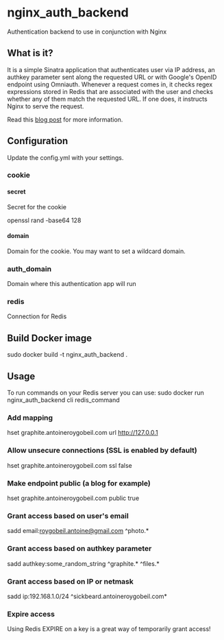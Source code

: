 # nginx_auth_backend

Authentication backend to use in conjunction with Nginx

## What is it?

It is a simple Sinatra application that authenticates user via IP address, an authkey parameter sent along the requested URL or with Google's OpenID endpoint using Omniauth. Whenever a request comes in, it checks regex expressions stored in Redis that are associated with the user and checks whether any of them match the requested URL. If one does, it instructs Nginx to serve the request.

Read this [blog post](http://antoineroygobeil.com/blog/2014/2/6/nginx-ruby-auth/) for more information.

## Configuration

Update the config.yml with your settings.

### cookie
#### secret
Secret for the cookie

  openssl rand -base64 128
  
#### domain
Domain for the cookie. You may want to set a wildcard domain.

### auth_domain
Domain where this authentication app will run

### redis
Connection for Redis

## Build Docker image
sudo docker build -t nginx_auth_backend .

## Usage
To run commands on your Redis server you can use:
sudo docker run nginx_auth_backend cli redis_command

### Add mapping
hset graphite.antoineroygobeil.com url http://127.0.0.1

### Allow unsecure connections (SSL is enabled by default)
hset graphite.antoineroygobeil.com ssl false

### Make endpoint public (a blog for example)
hset graphite.antoineroygobeil.com public true

### Grant access based on user's email
sadd email:roygobeil.antoine@gmail.com ^photo.*

### Grant access based on authkey parameter
sadd authkey:some_random_string ^graphite.* ^files.*

### Grant access based on IP or netmask
sadd ip:192.168.1.0/24 ^sickbeard\.antoineroygobeil\.com*

### Expire access
Using Redis EXPIRE on a key is a great way of temporarily grant access!
